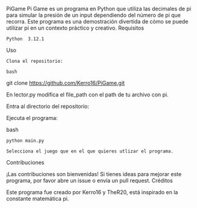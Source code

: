 PiGame
Pi Game es un programa en Python que utiliza las decimales de pi para simular la presión de un input dependiendo del número de pi que recorra. Este programa es una demostración divertida de cómo se puede utilizar pi en un contexto práctico y creativo.
Requisitos

    Python  3.12.1

Uso

    Clona el repositorio:

    bash

git clone https://github.com/Kerro16/PiGame.git

En lector.py modifica el file_path con el path de tu archivo con pi.

Entra al directorio del repositorio:

Ejecuta el programa:

bash

    python main.py

    Selecciona el juego que en el que quieres utlizar el programa.

Contribuciones

¡Las contribuciones son bienvenidas! Si tienes ideas para mejorar este programa, por favor abre un issue o envía un pull request.
Créditos

Este programa fue creado por Kerro16 y TheR20, está inspirado en la constante matemática pi.
